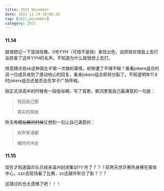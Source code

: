 ```yaml
---
title: 2021 December
date: 2021-11-14 18:06:26
tag: [2021,December]
category: 2021
---
```


### 11.14

就很想记一下篮球班赛。0号YYH（可惜不是我）表现出色，说把球衣借我上去打会损害了这件YYH的名声。不知道为什么就很想上去打。

特意蹲点祝sk这种我生平第一次做的事情，却惨遭了不理不睬？看看jokers组合的另一位成员收到了感动他心的回复，看来jokers组合即将分裂了。不知道明年11.8时jokers组合还是否会在学子广场呼喊。

刚正式进高中的时候有一段低谷期，写了首歌，歌词里我自己最满意的一句是：

> 找回自己那
>
> 真实的笑脸

昨天~~考模拟赛的时候~~又想到一句让自己满意的：

> 欢声笑语都
>
> 被时间冲走

### 11.15

现在才知道国乒队已经来温州封闭集训1个月了？？？前两天世乒赛热身赛在奥体中心，zzc去现场看了比赛，zc还跟许昕合了影？？？

这错过的也太遗憾了吧！！！